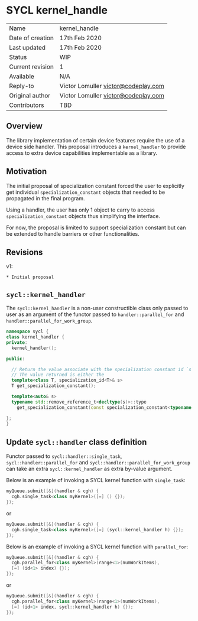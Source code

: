 # SYCL kernel_handle

|                  |                                        |
| ---------------- | ---------------------------------------|
| Name             | kernel_handle                          |
| Date of creation | 17th Feb 2020                          |
| Last updated     | 17th Feb 2020                          |
| Status           | WIP                                    |
| Current revision | 1                                      |
| Available        | N/A                                    |
| Reply-to         | Victor Lomuller <victor@codeplay.com>  |
| Original author  | Victor Lomuller <victor@codeplay.com>  |
| Contributors     | TBD |

## Overview

The library implementation of certain device features require the use of a device side handler.
This proposal introduces a `kernel_handler` to provide access to extra device capabilities implementable as a library.

## Motivation

The initial proposal of specialization constant forced the user to explicitly get individual `specialization_constant` objects that needed to be propagated in the final program.

Using a handler, the user has only 1 object to carry to access `specialization_constant` objects thus simplifying the interface.

For now, the proposal is limited to support specialization constant but can be extended to handle barriers or other functionalities.

## Revisions

v1:

    * Initial proposal

## `sycl::kernel_handler`

The `sycl::kernel_handler` is a non-user constructible class only passed to user as an argument of the functor passed to `handler::parallel_for` and `handler::parallel_for_work_group`.

```cpp
namespace sycl {
class kernel_handler {
private:
  kernel_handler();

public:

  // Return the value associate with the specialization constant id `s`.
  // The value returned is either the 
  template<class T, specialization_id<T>& s>
  T get_specialization_constant();

  template<auto& s>
  typename std::remove_reference_t<decltype(s)>::type
    get_specialization_constant(const specialization_constant<typename std::remove_reference_t<decltype(s)>::type, s>&);

};
}
```

## Update `sycl::handler` class definition

Functor passed to `sycl::handler::single_task`, `sycl::handler::parallel_for` and `sycl::handler::parallel_for_work_group` can take an extra `sycl::kernel_handler` as extra by-value argument.

Below is an example of invoking a SYCL kernel function with `single_task`:

```cpp
myQueue.submit([&](handler & cgh) {
  cgh.single_task<class myKernel>([=] () {});
});
```

or

```cpp
myQueue.submit([&](handler & cgh) {
  cgh.single_task<class myKernel>([=] (sycl::kernel_handler h) {});
});
```

Below is an example of invoking a SYCL kernel function with `parallel_for`:

```cpp
myQueue.submit([&](handler & cgh) {
  cgh.parallel_for<class myKernel>(range<1>(numWorkItems),
  [=] (id<1> index) {});
});
```

or

```cpp
myQueue.submit([&](handler & cgh) {
  cgh.parallel_for<class myKernel>(range<1>(numWorkItems),
  [=] (id<1> index, sycl::kernel_handler h) {});
});
```
